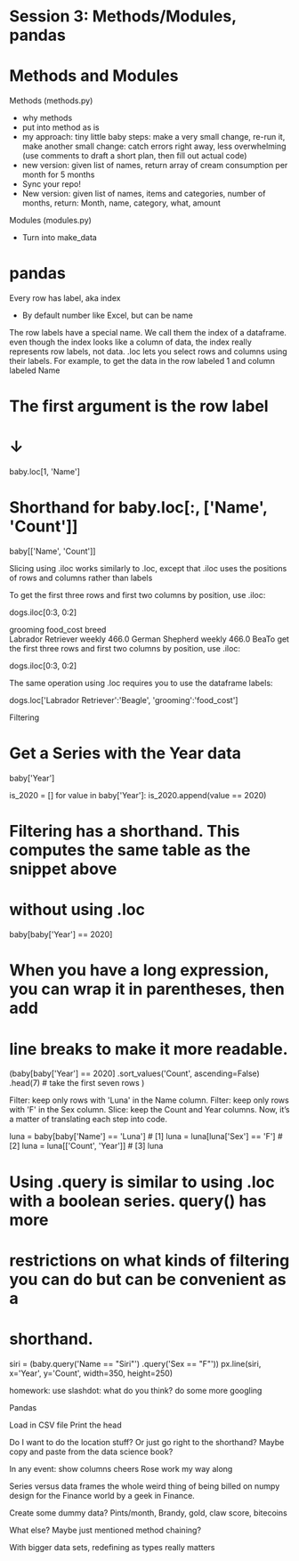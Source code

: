 # Session 3: Methods/Modules, pandas


# Methods and Modules

Methods (methods.py)
- why methods
- put into method as is
- my approach: tiny little baby steps: make a very small change, re-run it, make another small change: catch errors right away, less overwhelming (use comments to draft a short plan, then fill out actual code)
- new version: given list of names, return array of cream consumption per month for 5 months
- Sync your repo!
- New version: given list of names, items and categories, number of months, return: Month, name, category, what, amount

Modules (modules.py)
- Turn into make_data



# pandas

Every row has label, aka index
- By default number like Excel, but can be  name 



The row labels have a special name. We call them the index of a dataframe. even though the index looks like a column of data, the index really represents row labels, not data. 
.loc lets you select rows and columns using their labels. For example, to get the data in the row labeled 1 and column labeled Name
#        The first argument is the row label
#        ↓
baby.loc[1, 'Name']

# Shorthand for baby.loc[:, ['Name', 'Count']]
baby[['Name', 'Count']]


Slicing using .iloc works similarly to .loc, except that .iloc uses the positions of rows and columns rather than labels

To get the first three rows and first two columns by position, use .iloc:

dogs.iloc[0:3, 0:2]

grooming	food_cost
breed		
Labrador Retriever	weekly	466.0
German Shepherd	weekly	466.0
BeaTo get the first three rows and first two columns by position, use .iloc:

dogs.iloc[0:3, 0:2]

The same operation using .loc requires you to use the dataframe labels:

dogs.loc['Labrador Retriever':'Beagle', 'grooming':'food_cost']

Filtering 

# Get a Series with the Year data
baby['Year']

is_2020 = []
for value in baby['Year']:
    is_2020.append(value == 2020)
    
# Filtering has a shorthand. This computes the same table as the snippet above
# without using .loc
baby[baby['Year'] == 2020]

# When you have a long expression, you can wrap it in parentheses, then add
# line breaks to make it more readable.
(baby[baby['Year'] == 2020]
 .sort_values('Count', ascending=False)
 .head(7) # take the first seven rows
)


Filter: keep only rows with 'Luna' in the Name column.
Filter: keep only rows with 'F' in the Sex column.
Slice: keep the Count and Year columns.
Now, it’s a matter of translating each step into code.

luna = baby[baby['Name'] == 'Luna'] # [1]
luna = luna[luna['Sex'] == 'F']     # [2]
luna = luna[['Count', 'Year']]      # [3]
luna

# Using .query is similar to using .loc with a boolean series. query() has more
# restrictions on what kinds of filtering you can do but can be convenient as a
# shorthand. 
siri = (baby.query('Name == "Siri"')
        .query('Sex == "F"'))
px.line(siri, x='Year', y='Count', width=350, height=250)


homework:
use slashdot:  what do you think?
do some more googling






Pandas

Load in CSV file
Print the head

Do I want to do the location stuff?
Or just go right to the shorthand?
Maybe copy and paste from the data science book?

In any event:
show columns
cheers Rose
work my way along

Series versus data frames
the whole weird thing of being billed on numpy
design for the Finance world by a geek in Finance.

Create some dummy data?
Pints/month, Brandy, gold, claw score, bitecoins

What else? Maybe just mentioned method chaining?

With bigger data sets, redefining as types really matters

